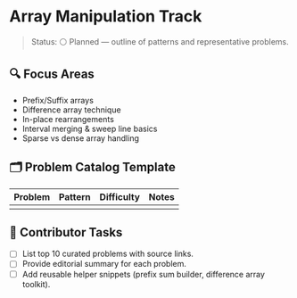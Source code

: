 # Array Manipulation Track

>Status: ⚪ Planned — outline of patterns and representative problems.

## 🔍 Focus Areas

- Prefix/Suffix arrays
- Difference array technique
- In-place rearrangements
- Interval merging & sweep line basics
- Sparse vs dense array handling

## 🗂️ Problem Catalog Template

| Problem | Pattern | Difficulty | Notes |
|---------|---------|------------|-------|
| | | | |

## 📌 Contributor Tasks

- [ ] List top 10 curated problems with source links.
- [ ] Provide editorial summary for each problem.
- [ ] Add reusable helper snippets (prefix sum builder, difference array toolkit).

